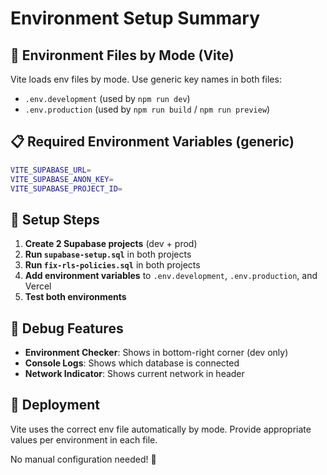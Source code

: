 # Environment Setup Summary

## 🎯 Environment Files by Mode (Vite)

Vite loads env files by mode. Use generic key names in both files:

- `.env.development` (used by `npm run dev`)
- `.env.production` (used by `npm run build` / `npm run preview`)

## 📋 Required Environment Variables (generic)

```bash
VITE_SUPABASE_URL=
VITE_SUPABASE_ANON_KEY=
VITE_SUPABASE_PROJECT_ID=
```

## 🔧 Setup Steps

1. **Create 2 Supabase projects** (dev + prod)
2. **Run `supabase-setup.sql`** in both projects
3. **Run `fix-rls-policies.sql`** in both projects
4. **Add environment variables** to `.env.development`, `.env.production`, and Vercel
5. **Test both environments**

## 🐛 Debug Features

- **Environment Checker**: Shows in bottom-right corner (dev only)
- **Console Logs**: Shows which database is connected
- **Network Indicator**: Shows current network in header

## 🚀 Deployment

Vite uses the correct env file automatically by mode. Provide appropriate values per environment in each file.

No manual configuration needed! 🎉 